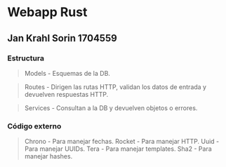 # Webapp Rust
## Jan Krahl Sorin 1704559

### Estructura
> Models - Esquemas de la DB.

> Routes - Dirigen las rutas HTTP, validan los datos de entrada y devuelven respuestas HTTP.

> Services - Consultan a la DB y devuelven objetos o errores.

### Código externo
> Chrono - Para manejar fechas.
> Rocket - Para manejar HTTP.
> Uuid - Para manejar UUIDs.
> Tera - Para manejar templates.
> Sha2 - Para manejar hashes.